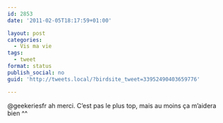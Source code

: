 ```yaml
---
id: 2853
date: '2011-02-05T18:17:59+01:00'

layout: post
categories:
  - Vis ma vie
tags:
  - tweet
format: status
publish_social: no
guid: 'http://tweets.local/?birdsite_tweet=33952490403659776'

---
```


@geekeriesfr ah merci. C’est pas le plus top, mais au moins ça m’aidera bien ^^